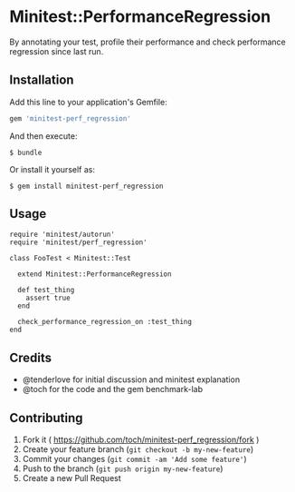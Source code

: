 # Minitest::PerformanceRegression

By annotating your test, profile their performance and check performance regression since last run.

## Installation

Add this line to your application's Gemfile:

```ruby
gem 'minitest-perf_regression'
```

And then execute:

    $ bundle

Or install it yourself as:

    $ gem install minitest-perf_regression

## Usage

```
require 'minitest/autorun'
require 'minitest/perf_regression'

class FooTest < Minitest::Test

  extend Minitest::PerformanceRegression

  def test_thing
    assert true
  end

  check_performance_regression_on :test_thing
end
```

## Credits

* @tenderlove for initial discussion and minitest explanation
* @toch for the code and the gem benchmark-lab

## Contributing

1. Fork it ( https://github.com/toch/minitest-perf_regression/fork )
2. Create your feature branch (`git checkout -b my-new-feature`)
3. Commit your changes (`git commit -am 'Add some feature'`)
4. Push to the branch (`git push origin my-new-feature`)
5. Create a new Pull Request
